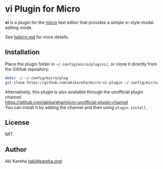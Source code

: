 # vi Plugin for Micro

**vi** is a plugin for the
[micro](https://micro-editor.github.io/) text editor that provides a simple
vi-style modal editing mode.

See [help/vi.md](help/vi.md) for more details.

## Installation

Place the plugin folder in `~/.config/micro/plug/vi/`, or clone it directly
from the GitHub repository:

```sh
mkdir -p ~/.config/micro/plug
git clone https://github.com/akikareha/micro-vi-plugin ~/.config/micro/plug/vi
```

Alternatively, this plugin is also available through the unofficial plugin
channel:  
https://github.com/akikareha/micro-unofficial-plugin-channel  
You can install it by adding the channel and then using `plugin install`.

## License

MIT.

## Author

Aki Kareha (aki@kareha.org)
